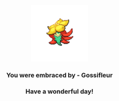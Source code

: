 <p align="center">
    <img src="https://raw.githubusercontent.com/PokeAPI/sprites/master/sprites/pokemon/829.png" width="150" height="150">
</p>
<h3 align="center">You were embraced by - <b>Gossifleur</b></h3>
<h3 align="center">Have a wonderful day!</h3>
